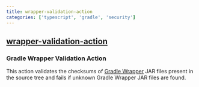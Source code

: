 ```yaml
---
title: wrapper-validation-action
categories: ['typescript', 'gradle', 'security']
---
```

## [wrapper-validation-action](https://github.com/gradle/wrapper-validation-action)

### Gradle Wrapper Validation Action


This action validates the checksums of [Gradle Wrapper](https://docs.gradle.org/current/userguide/gradle_wrapper.html) JAR files present in the source tree and fails if unknown Gradle Wrapper JAR files are found.
